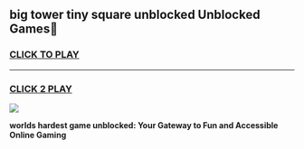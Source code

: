 
## big tower tiny square unblocked Unblocked Games👋
<h3>
<a href="https://premium.freeplayer.one?title=big_tower_tiny_square_unblocked&ref=16F">CLICK TO PLAY</a></h3>
<hr>

<h3>
<a href="https://premium.freeplayer.one?title=big_tower_tiny_square_unblocked&ref=16F">CLICK 2 PLAY</a>
  
</h3>

<a href="https://premium.freeplayer.one?title=big_tower_tiny_square_unblocked&ref=16F/"><img src="https://clearcache.store/games.png"></a>


**worlds hardest game unblocked: Your Gateway to Fun and Accessible Online Gaming**
